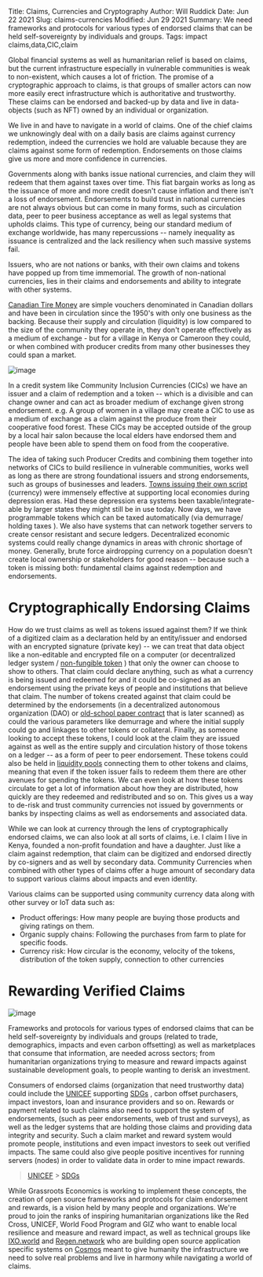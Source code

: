 Title: Claims, Currencies and Cryptography
Author: Will Ruddick
Date: Jun 22 2021
Slug: claims-currencies
Modified: Jun 29 2021
Summary: We need frameworks and protocols for various types of endorsed claims that can be held self-sovereignty by individuals and groups.
Tags: impact claims,data,CIC,claim

Global financial systems as well as humanitarian relief is based on
claims, but the current infrastructure especially in vulnerable
communities is weak to non-existent, which causes a lot of friction. The
promise of a cryptographic approach to claims, is that groups of smaller
actors can now more easily erect infrastructure which is authoritative
and trustworthy. These claims can be endorsed and backed-up by data and
live in data-objects (such as NFT) owned by an individual or
organization.

We live in and have to navigate in a world of claims. One of the chief
claims we unknowingly deal with on a daily basis are claims against
currency redemption, indeed the currencies we hold are valuable because
they are claims against some form of redemption. Endorsements on those
claims give us more and more confidence in currencies.

Governments along with banks issue national currencies, and claim they
will redeem that them against taxes over time. This fiat bargain works
as long as the issuance of more and more credit doesn't cause inflation
and there isn't a loss of endorsement. Endorsements to build trust in
national currencies are not always obvious but can come in many forms,
such as circulation data, peer to peer business acceptance as well as
legal systems that upholds claims. This type of currency, being our
standard medium of exchange worldwide, has many repercussions -- namely
inequality as issuance is centralized and the lack resiliency when such
massive systems fail.

Issuers, who are not nations or banks, with their own claims and tokens
have popped up from time immemorial. The growth of non-national
currencies, lies in their claims and endorsements and ability to
integrate with other systems.

[Canadian Tire Money](https://en.wikipedia.org/wiki/Canadian_Tire_money)
are simple vouchers denominated in Canadian dollars and have been in
circulation since the 1950's with only one business as the backing.
Because their supply and circulation (liquidity) is low compared to the
size of the community they operate in, they don't operate effectively as
a medium of exchange - but for a village in Kenya or Cameroon they
could, or when combined with producer credits from many other businesses
they could span a market.

![image](/images/blog/claims-currencies1.webp)

In a credit system like Community Inclusion Currencies (CICs) we have an
issuer and a claim of redemption and a token -- which is a divisible and
can change owner and can act as broader medium of exchange given strong
endorsement. e.g. A group of women in a village may create a CIC to use
as a medium of exchange as a claim against the produce from their
cooperative food forest. These CICs may be accepted outside of the group
by a local hair salon because the local elders have endorsed them and
people have been able to spend them on food from the cooperative.

The idea of taking such Producer Credits and combining them together
into networks of CICs to build resilience in vulnerable communities,
works well as long as there are strong foundational issuers and strong
endorsements, such as groups of businesses and leaders. [Towns issuing
their own script](https://en.wikipedia.org/wiki/W%C3%B6rgl) (currency)
were immensely effective at supporting local economies during depression
eras. Had these depression era systems been taxable/integrate-able by
larger states they might still be in use today. Now days, we have
programmable tokens which can be taxed automatically (via demurrage/
holding taxes ). We also have systems that can network together servers
to create censor resistant and secure ledgers. Decentralized economic
systems could really change dynamics in areas with chronic shortage of
money. Generally, brute force airdropping currency on a population
doesn't create local ownership or stakeholders for good reason --
because such a token is missing both: fundamental claims against
redemption and endorsements.

# Cryptographically Endorsing Claims

How do we trust claims as well as tokens issued against them? If we
think of a digitized claim as a declaration held by an entity/issuer and
endorsed with an encrypted signature (private key) -- we can treat that
data object like a non-editable and encrypted file on a computer (or
decentralized ledger system / [non-fungible
token](https://gitlab.com/grassrootseconomics/cic-docs/-/blob/master/spec/020_redeemable_certifcate.md)
) that only the owner can choose to show to others. That claim could
declare anything, such as what a currency is being issued and redeemed
for and it could be co-signed as an endorsement using the private keys
of people and institutions that believe that claim. The number of tokens
created against that claim could be determined by the endorsements (in a
decentralized autonomous organization (DAO) or [old-school paper
contract](https://gitlab.com/grassrootseconomics/cic-docs/-/blob/master/Sarafu_Network_Member_App_-_Draft__en_.pdf)
that is later scanned) as could the various parameters like demurrage
and where the initial supply could go and linkages to other tokens or
collateral. Finally, as someone looking to accept these tokens, I could
look at the claim they are issued against as well as the entire supply
and circulation history of those tokens on a ledger -- as a form of peer
to peer endorsement. These tokens could also be held in [liquidity
pools](https://www.grassrootseconomics.org/post/static-vs-bonded-liquidity-pools-for-cics)
connecting them to other tokens and claims, meaning that even if the
token issuer fails to redeem them there are other avenues for spending
the tokens. We can even look at how these tokens circulate to get a lot
of information about how they are distributed, how quickly are they
redeemed and redistributed and so on. This gives us a way to de-risk and
trust community currencies not issued by governments or banks by
inspecting claims as well as endorsements and associated data.

While we can look at currency through the lens of cryptographically
endorsed claims, we can also look at all sorts of claims, i.e. I claim I
live in Kenya, founded a non-profit foundation and have a daughter. Just
like a claim against redemption, that claim can be digitized and
endorsed directly by co-signers and as well by secondary data. Community
Currencies when combined with other types of claims offer a huge amount
of secondary data to support various claims about impacts and even
identity.

Various claims can be supported using community currency data along with
other survey or IoT data such as:

- Product offerings: How many people are buying those products and
  giving ratings on them.
- Organic supply chains: Following the purchases from farm to plate
  for specific foods.
- Currency risk: How circular is the economy, velocity of the tokens,
  distribution of the token supply, connection to other currencies

# Rewarding Verified Claims

![image](/images/blog/claims-currencies124.webp)

Frameworks and protocols for various types of endorsed claims that can
be held self-sovereignty by individuals and groups (related to trade,
demographics, impacts and even carbon offsetting) as well as
marketplaces that consume that information, are needed across sectors;
from humanitarian organizations trying to measure and reward impacts
against sustainable development goals, to people wanting to derisk an
investment.

Consumers of endorsed claims (organization that need trustworthy data)
could include the
[UNICEF](https://www.unicefinnovationfund.org/portfolio?theme=blockchain)
supporting
[SDGs](https://www.grassrootseconomics.org/post/cic-indices-for-sdgs) ,
carbon offset purchasers, impact investors, loan and insurance providers
and so on. Rewards or payment related to such claims also need to
support the system of endorsements, (such as peer endorsements, web of
trust and surveys), as well as the ledger systems that are holding those
claims and providing data integrity and security. Such a claim market
and reward system would promote people, institutions and even impact
investors to seek out verified impacts. The same could also give people
positive incentives for running servers (nodes) in order to validate
data in order to mine impact rewards.

> [UNICEF](https://www.unicefinnovationfund.org/portfolio?theme=blockchain) > [SDGs](https://www.grassrootseconomics.org/post/cic-indices-for-sdgs)

While Grassroots Economics is working to implement these concepts, the
creation of open source frameworks and protocols for claim endorsement
and rewards, is a vision held by many people and organizations. We're
proud to join the ranks of inspiring humanitarian organizations like the
Red Cross, UNICEF, World Food Program and GIZ who want to enable local
resilience and measure and reward impact, as well as technical groups
like [IXO.world](https://www.ixo.world/) and
[Regen.network](https://www.regen.network/) who are building open source
application specific systems on [Cosmos](https://cosmos.network/) meant
to give humanity the infrastructure we need to solve real problems and
live in harmony while navigating a world of claims.

